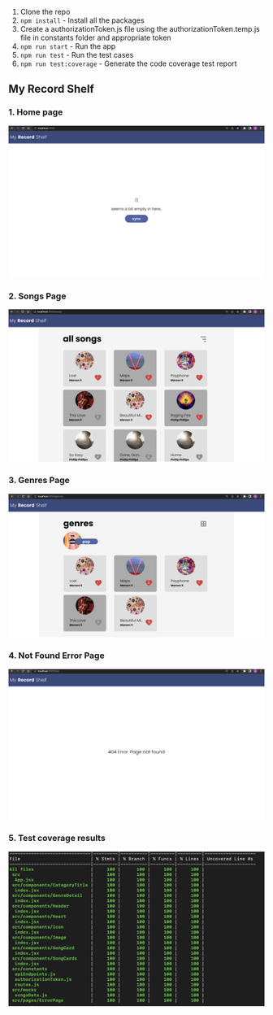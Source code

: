 1. Clone the repo
2. `npm install` - Install all the packages
3. Create a authorizationToken.js file using the authorizationToken.temp.js file in constants folder and appropriate token
4. `npm run start` - Run the app
5. `npm run test` - Run the test cases
6. `npm run test:coverage` - Generate the code coverage test report


## My Record Shelf

### 1. Home page

![home page image](./screenshots/HomePage.png "home page image")

### 2. Songs Page

![songs page image](./screenshots/SongsPage.png "songs page image")


### 3. Genres Page

![genres page image](./screenshots/GenresPage.png "genres page image")


### 4. Not Found Error Page

![not found page image](./screenshots/NotFoundPage.png "not found page image")


### 5. Test coverage results

![test coverage results image](./screenshots/TestCoverage.png "test coverage results image")
